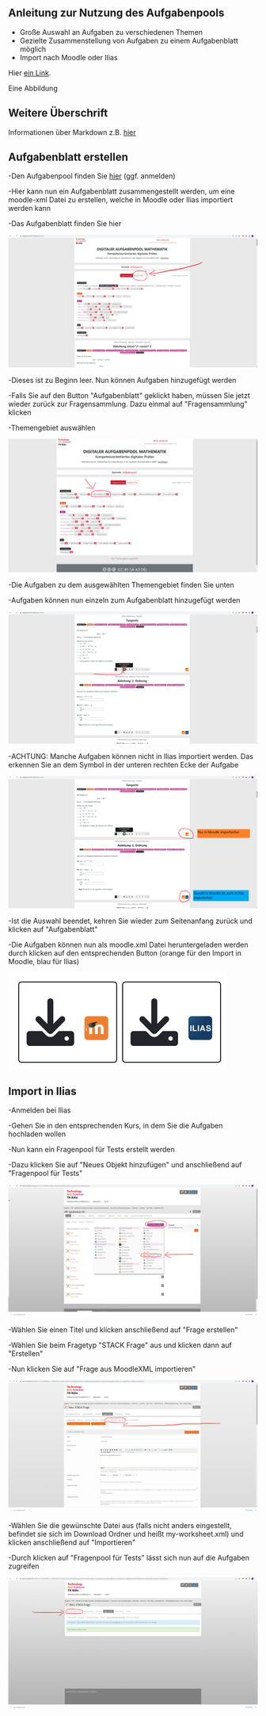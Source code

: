 ## Anleitung zur Nutzung des Aufgabenpools

- Große Auswahl an Aufgaben zu verschiedenen Themen
- Gezielte Zusammenstellung von Aufgaben zu einem Aufgabenblatt möglich
- Import nach Moodle oder Ilias

Hier [ein Link](https://www-cs-faculty.stanford.edu/~knuth/).

Eine Abbildung



## Weitere Überschrift

Informationen über Markdown z.B. [hier](https://www.markdownguide.org/cheat-sheet/)

## Aufgabenblatt erstellen

-Den Aufgabenpool finden Sie [hier](https://aufgabenpool.th-koeln.de/pool.php) (ggf. anmelden)

-Hier kann nun ein Aufgabenblatt zusammengestellt werden, um eine moodle-xml Datei zu erstellen, welche in Moodle oder Ilias importiert werden kann

-Das Aufgabenblatt finden Sie hier

![](images/5.png)

-Dieses ist zu Beginn leer. Nun können Aufgaben hinzugefügt werden

-Falls Sie auf den Button "Aufgabenblatt" geklickt haben, müssen Sie jetzt wieder zurück zur Fragensammlung. Dazu einmal auf "Fragensammlung" klicken

-Themengebiet auswählen

![](images/2.png)

-Die Aufgaben zu dem ausgewählten Themengebiet finden Sie unten

-Aufgaben können nun einzeln zum Aufgabenblatt hinzugefügt werden

![](images/3.png)

-ACHTUNG: Manche Aufgaben können nicht in Ilias importiert werden. Das erkennen Sie an dem Symbol in der unteren rechten Ecke der Aufgabe

![](images/4.png)

-Ist die Auswahl beendet, kehren Sie wieder zum Seitenanfang zurück und klicken auf "Aufgabenblatt"

-Die Aufgaben können nun als moodle.xml Datei heruntergeladen werden durch klicken auf den entsprechenden Button (orange für den Import in Moodle, blau für Ilias)

![](images/moodle-ilias.png)

## Import in Ilias

-Anmelden bei Ilias

-Gehen Sie in den entsprechenden Kurs, in dem Sie die Aufgaben hochladen wollen

-Nun kann ein Fragenpool für Tests erstellt werden

-Dazu klicken Sie auf "Neues Objekt hinzufügen" und anschließend auf "Fragenpool für Tests"

![](images/7.png)

-Wählen Sie einen Titel und klicken anschließend auf "Frage erstellen"

-Wählen Sie beim Fragetyp "STACK Frage" aus und klicken dann auf "Erstellen"

-Nun klicken Sie auf "Frage aus MoodleXML importieren"

![](images/10.png)

-Wählen Sie die gewünschte Datei aus (falls nicht anders eingestellt, befindet sie sich im Download Ordner und heißt my-worksheet.xml) und klicken anschließend auf "Importieren"

-Durch klicken auf "Fragenpool für Tests" lässt sich nun auf die Aufgaben zugreifen

![](images/11.png)
